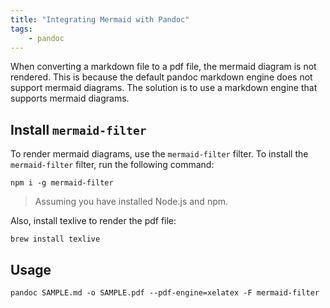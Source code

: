```yaml
---
title: "Integrating Mermaid with Pandoc"
tags: 
    - pandoc
---
```


When converting a markdown file to a pdf file, the mermaid diagram is not rendered. This is because the default pandoc markdown engine does not support mermaid diagrams. The solution is to use a markdown engine that supports mermaid diagrams.

## Install `mermaid-filter`

To render mermaid diagrams, use the `mermaid-filter` filter. To install the `mermaid-filter` filter, run the following command:

```shell
npm i -g mermaid-filter
```

> Assuming you have installed Node.js and npm.

Also, install texlive to render the pdf file:

```shell
brew install texlive
```

## Usage

```shell
pandoc SAMPLE.md -o SAMPLE.pdf --pdf-engine=xelatex -F mermaid-filter
```
